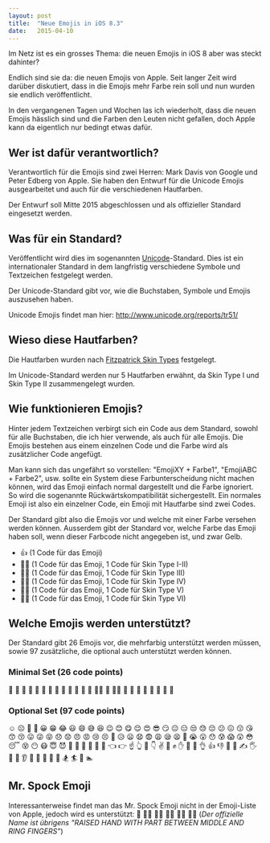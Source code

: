 ```yaml
---
layout: post
title:  "Neue Emojis in iOS 8.3"
date:   2015-04-10
---
```


<p class="intro"><span class="dropcap">I</span>m Netz ist es ein grosses Thema: die neuen Emojis in iOS 8 aber was steckt dahinter?</p>

Endlich sind sie da: die neuen Emojis von Apple. Seit langer Zeit wird darüber diskutiert, dass in die Emojis mehr Farbe rein soll und nun wurden sie endlich veröffentlicht.

In den vergangenen Tagen und Wochen las ich wiederholt, dass die neuen Emojis hässlich sind und die Farben den Leuten nicht gefallen, doch Apple kann da eigentlich nur bedingt etwas dafür.

## Wer ist dafür verantwortlich?

Verantwortlich für die Emojis sind zwei Herren: Mark Davis von Google und Peter Edberg von Apple. Sie haben den Entwurf für die Unicode Emojis ausgearbeitet und auch für die verschiedenen Hautfarben.

Der Entwurf soll Mitte 2015 abgeschlossen und als offizieller Standard eingesetzt werden.

## Was für ein Standard?

Veröffentlicht wird dies im sogenannten [Unicode](http://de.wikipedia.org/wiki/Unicode)-Standard. Dies ist ein internationaler Standard in dem langfristig verschiedene Symbole und Textzeichen festgelegt werden.

Der Unicode-Standard gibt vor, wie die Buchstaben, Symbole und Emojis auszusehen haben.

Unicode Emojis findet man hier: <http://www.unicode.org/reports/tr51/>

## Wieso diese Hautfarben?

Die Hautfarben wurden nach [Fitzpatrick Skin Types](http://www.arpansa.gov.au/pubs/RadiationProtection/FitzpatrickSkinType.pdf) festgelegt.

Im Unicode-Standard werden nur 5 Hautfarben erwähnt, da Skin Type I und Skin Type II zusammengelegt wurden.

## Wie funktionieren Emojis?

Hinter jedem Textzeichen verbirgt sich ein Code aus dem Standard, sowohl für alle Buchstaben, die ich hier verwende, als auch für alle Emojis. Die Emojis bestehen aus einem einzelnen Code und die Farbe wird als zusätzlicher Code angefügt.

Man kann sich das ungefährt so vorstellen: "EmojiXY + Farbe1", "EmojiABC + Farbe2", usw. sollte ein System diese Farbunterscheidung nicht machen können, wird das Emoji einfach normal dargestellt und die Farbe ignoriert. So wird die sogenannte Rückwärtskompatibilität sichergestellt. Ein normales Emoji ist also ein einzelner Code, ein Emoji mit Hautfarbe sind zwei Codes. 

Der Standard gibt also die Emojis vor und welche mit einer Farbe versehen werden können. Ausserdem gibt der Standard vor, welche Farbe das Emoji haben soll, wenn dieser Farbcode nicht angegeben ist, und zwar Gelb.

* 👍 (1 Code für das Emoji)
* 👍🏻 (1 Code für das Emoji, 1 Code für Skin Type I-II)
* 👍🏼 (1 Code für das Emoji, 1 Code für Skin Type III)
* 👍🏽 (1 Code für das Emoji, 1 Code für Skin Type IV)
* 👍🏾 (1 Code für das Emoji, 1 Code für Skin Type V)
* 👍🏿 (1 Code für das Emoji, 1 Code für Skin Type VI)

## Welche Emojis werden unterstützt?

Der Standard gibt 26 Emojis vor, die mehrfarbig unterstützt werden müssen, sowie 97 zusätzliche, die optional auch unterstützt werden können.

### Minimal Set (26 code points)

👦 👧  👨 👩  👴  👵  👶 👱 👮 👲 👳 👷 👸 💂🙇 🎅 👼💆 💇 👰 🙍 🙎 🙅 🙆 💁 🙋

### Optional Set (97 code points)

☺ ☹ 🙁 🙂 😀 😁 😂 😃 😄  😅  😆  😉  😊 😋 😌 😍 😎 😏 😐 😑 😒 😓 😔 😕 😖 😗 😘 😙 😚 😛 😜  😝  😞 😟 😠 😡 😢 😣 😤 😥 😦 😧 😨 😩 😪 😫 😬 😭 😮 😯 😰 😱 😲 😳 😴 😵 😶 😷 😇 😈 👿 🙌  🙏 🚶 🏃 💃 👈 👉 ☝ 👆 🖕  👇 ✌ 🖖  ✊  ✋  👊 👋 👌 👍 👎 👏 👐 ✍ 🖐 💅  💪 👂 👃 🚴 🚵 🚣 🛀 🏂 🏄 🏇 🏊

## Mr. Spock Emoji

Interessanterweise findet man das Mr. Spock Emoji nicht in der Emoji-Liste von Apple, jedoch wird es unterstützt: 🖖 🖖🏻 🖖🏼 🖖🏽 🖖🏾 🖖🏿 (*Der offizielle Name ist übrigens "RAISED HAND WITH PART BETWEEN MIDDLE AND RING FINGERS"*) 